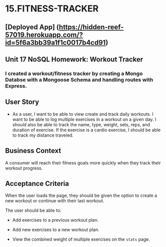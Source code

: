 # 15.FITNESS-TRACKER

## [Deployed App] (https://hidden-reef-57019.herokuapp.com/?id=5f6a3bb39a1f1c0017b4cd91)

## Unit 17 NoSQL Homework: Workout Tracker

### I created a workout/fitness tracker by creating a Mongo Databse with a Mongoose Schema and handling routes with Express.

## User Story

* As a user, I want to be able to view create and track daily workouts. I want to be able to log multiple exercises in a workout on a given day. I should also be able to track the name, type, weight, sets, reps, and duration of exercise. If the exercise is a cardio exercise, I should be able to track my distance traveled.

## Business Context

A consumer will reach their fitness goals more quickly when they track their workout progress.

## Acceptance Criteria

When the user loads the page, they should be given the option to create a new workout or continue with their last workout.

The user should be able to:

  * Add exercises to a previous workout plan.

  * Add new exercises to a new workout plan.

  * View the combined weight of multiple exercises on the `stats` page.